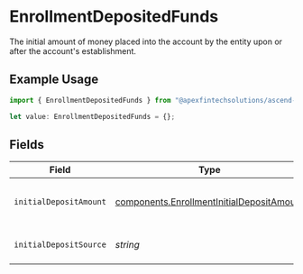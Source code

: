 # EnrollmentDepositedFunds

The initial amount of money placed into the account by the entity upon or after the account's establishment.

## Example Usage

```typescript
import { EnrollmentDepositedFunds } from "@apexfintechsolutions/ascend-sdk/models/components";

let value: EnrollmentDepositedFunds = {};
```

## Fields

| Field                                                                                                  | Type                                                                                                   | Required                                                                                               | Description                                                                                            | Example                                                                                                |
| ------------------------------------------------------------------------------------------------------ | ------------------------------------------------------------------------------------------------------ | ------------------------------------------------------------------------------------------------------ | ------------------------------------------------------------------------------------------------------ | ------------------------------------------------------------------------------------------------------ |
| `initialDepositAmount`                                                                                 | [components.EnrollmentInitialDepositAmount](../../models/components/enrollmentinitialdepositamount.md) | :heavy_minus_sign:                                                                                     | The initial deposit amount in USD                                                                      | 234.34                                                                                                 |
| `initialDepositSource`                                                                                 | *string*                                                                                               | :heavy_minus_sign:                                                                                     | The source of the initial deposit                                                                      | Product Revenue                                                                                        |